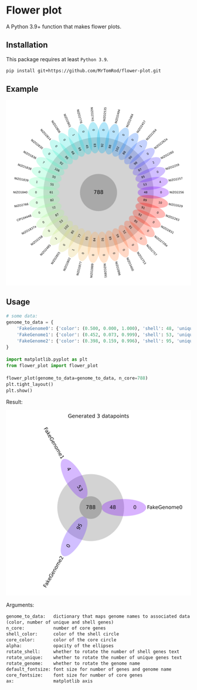 # Flower plot

A Python 3.9+ function that makes flower plots.

## Installation

This package requires at least `Python 3.9`.

```bash
pip install git+https://github.com/MrTomRod/flower-plot.git
```

## Example

![basic flower plot](tests/output/rotate.svg)

## Usage

```python
# some data:
genome_to_data = {
    'FakeGenome0': {'color': (0.500, 0.000, 1.000), 'shell': 48, 'unique': 0},
    'FakeGenome1': {'color': (0.452, 0.073, 0.999), 'shell': 53, 'unique': 4},
    'FakeGenome2': {'color': (0.398, 0.159, 0.996), 'shell': 95, 'unique': 0}
}

import matplotlib.pyplot as plt
from flower_plot import flower_plot

flower_plot(genome_to_data=genome_to_data, n_core=788)
plt.tight_layout()
plt.show()
```

Result:

![result](tests/output/generate_3.svg)

Arguments:

```text
genome_to_data:   dictionary that maps genome names to associated data (color, number of unique and shell genes)
n_core:           number of core genes
shell_color:      color of the shell circle
core_color:       color of the core circle
alpha:            opacity of the ellipses
rotate_shell:     whether to rotate the number of shell genes text
rotate_unique:    whether to rotate the number of unique genes text
rotate_genome:    whether to rotate the genome name
default_fontsize: font size for number of genes and genome name
core_fontsize:    font size for number of core genes
ax:               matplotlib axis
```